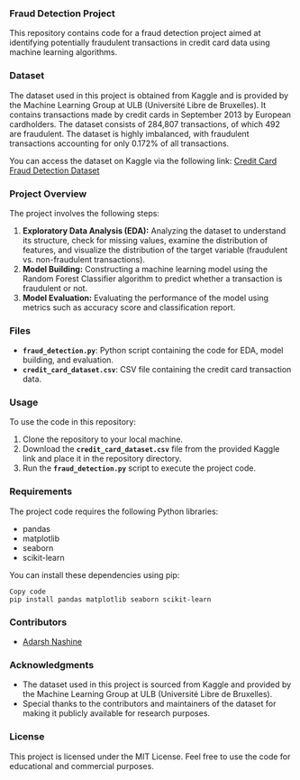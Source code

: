 ### **Fraud Detection Project**

This repository contains code for a fraud detection project aimed at identifying potentially fraudulent transactions in credit card data using machine learning algorithms.

### **Dataset**

The dataset used in this project is obtained from Kaggle and is provided by the Machine Learning Group at ULB (Université Libre de Bruxelles). It contains transactions made by credit cards in September 2013 by European cardholders. The dataset consists of 284,807 transactions, of which 492 are fraudulent. The dataset is highly imbalanced, with fraudulent transactions accounting for only 0.172% of all transactions.

You can access the dataset on Kaggle via the following link: [Credit Card Fraud Detection Dataset](https://www.kaggle.com/datasets/mlg-ulb/creditcardfraud)

### **Project Overview**

The project involves the following steps:

1. **Exploratory Data Analysis (EDA):** Analyzing the dataset to understand its structure, check for missing values, examine the distribution of features, and visualize the distribution of the target variable (fraudulent vs. non-fraudulent transactions).
2. **Model Building:** Constructing a machine learning model using the Random Forest Classifier algorithm to predict whether a transaction is fraudulent or not.
3. **Model Evaluation:** Evaluating the performance of the model using metrics such as accuracy score and classification report.

### **Files**

- **`fraud_detection.py`**: Python script containing the code for EDA, model building, and evaluation.
- **`credit_card_dataset.csv`**: CSV file containing the credit card transaction data.

### **Usage**

To use the code in this repository:

1. Clone the repository to your local machine.
2. Download the **`credit_card_dataset.csv`** file from the provided Kaggle link and place it in the repository directory.
3. Run the **`fraud_detection.py`** script to execute the project code.

### **Requirements**

The project code requires the following Python libraries:

- pandas
- matplotlib
- seaborn
- scikit-learn

You can install these dependencies using pip:

```
Copy code
pip install pandas matplotlib seaborn scikit-learn
```

### **Contributors**

- [Adarsh Nashine](https://www.linkedin.com/in/adarsh-nashine/)

### **Acknowledgments**

- The dataset used in this project is sourced from Kaggle and provided by the Machine Learning Group at ULB (Université Libre de Bruxelles).
- Special thanks to the contributors and maintainers of the dataset for making it publicly available for research purposes.

### **License**

This project is licensed under the MIT License. Feel free to use the code for educational and commercial purposes.
